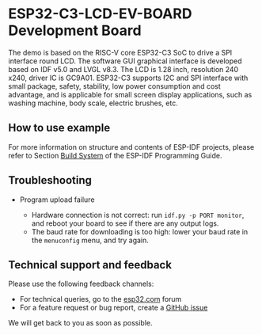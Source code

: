 # ESP32-C3-LCD-EV-BOARD Development Board

The demo is based on the RISC-V core ESP32-C3 SoC to drive a SPI interface round LCD. The software GUI graphical interface is developed based on IDF v5.0 and LVGL v8.3. The LCD is 1.28 inch, resolution 240 x240, driver IC is GC9A01.
ESP32-C3 supports I2C and SPI interface with small package, safety, stability, low power consumption and cost advantage, and is applicable for small screen display applications, such as washing machine, body scale, electric brushes, etc.

## How to use example

For more information on structure and contents of ESP-IDF projects, please refer to Section [Build System](https://docs.espressif.com/projects/esp-idf/en/latest/esp32/api-guides/build-system.html) of the ESP-IDF Programming Guide.

## Troubleshooting

* Program upload failure

    * Hardware connection is not correct: run `idf.py -p PORT monitor`, and reboot your board to see if there are any output logs.
    * The baud rate for downloading is too high: lower your baud rate in the `menuconfig` menu, and try again.

## Technical support and feedback

Please use the following feedback channels:

* For technical queries, go to the [esp32.com](https://esp32.com/) forum
* For a feature request or bug report, create a [GitHub issue](https://github.com/espressif/esp-idf/issues)

We will get back to you as soon as possible.
